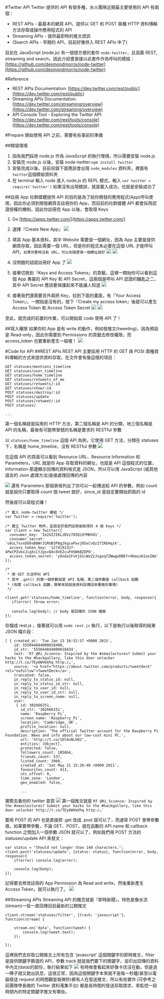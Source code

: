 #Twitter API
Twitter 提供的 API 有很多種，水火團隊近期最主要使用的 API 有兩個：
* REST APIs - 最基本的網頁 API，提供以 GET 和 POST 兩種 HTTP 資料傳輸方法存取或操作應用程式的 API
* Streaming APIs - 提供最即時的推文資訊
* (Search APIs - 早期的 API，目前好像併入 REST APIs 中了)

目前在 JavaScript (node.js) 有一個很方便的套件 `node-twitter`，且涵蓋 REST, streaming and search，因此介紹會直接以此套件作為呼叫的模組：[https://github.com/desmondmorris/node-twitter](https://github.com/desmondmorris/node-twitter)

#Reference
* REST APIs Documentation: [https://dev.twitter.com/rest/public](https://dev.twitter.com/rest/public)
* Streaming APIs Documentation: [https://dev.twitter.com/streaming/overview](https://dev.twitter.com/streaming/overview)
* API Console Tool - Exploring the Twitter API: [https://dev.twitter.com/rest/tools/console](https://dev.twitter.com/rest/tools/console)

#Prepare
開始使用 API 之前，需要有些事前的準備

##開發環境
1. 因為我們採用 node.js 作為 JavaScript 的執行環境，所以需要安裝 node.js
2. 安裝完 node.js 以後，安裝 node-twitter:`npm install twitter`
3. 安裝完成以後，目前目錄下面應該會出現 `node_modules` 資料夾，裡面有`twitter`這個模組資料夾
4. 在 terminal 輸入 node 進入 node.js 的 REPL 模式，輸入 `var twitter = require('twitter')` 如果沒有出現錯誤，就是載入成功，也就是安裝成功了

##註冊 App
社群媒體提供 API 的目的是為了給你開發的應用程式(App)呼叫使用，因此你必須到開發網頁去註冊你的 App，而目前的社群媒體 API 都會採用認證授權的機制，因此你註冊完 App 以後，會取得 Keys

1. Go [https://apps.twitter.com/](https://apps.twitter.com/)
2. 選擇『Create New App』
![](image/create_app.png)

3. 填寫 App 基本資料，其中 Website 需要是一個網址，因為 App 主要是提供網頁存取，因此需要一個 URL，但是你的程式未必要在這個 URL 才能呼叫 API，`如果你暫時沒有 URL，可以先隨便填一個網址就好`
![](image/basic_info.png)
![](image/agreement.png)
4. 沒問題的話就註冊好 App 了
![](image/created.png)
5. 接著切換到『Keys and Access Tokens』的頁籤，這裡一開始你可以看到這個 App 專屬的 API Key 和 API Secret，這兩個是呼叫 API 認證的鑰匙之二，其中 API Secret 應該要保護起來不能讓人知道
![](image/api_key.png)
6. 接著我們還需要另外兩把 Key，拉到下面的畫面，有『Your Access Token』，一開始是沒有的，按下『Create my access token』後就可以產生 Access Token 和 Access Token Secret
![](image/gen_act.png)
![](image/access_token.png)

至此，就完成的前置的作業，可以開始寫 code 使用 API 了！

##寫入權限
如果你的 App 是有 write 的動作，例如發推文(tweeting)，因為預設是 Read-only，因此你需要到 Permissions 的頁籤去修改權限，而 access_token 也要重新產生一組喔！
![](image/permissions.png)

#Code for API
##REST APIs 
REST API 主要採用 HTTP 的 GET 與 POSt 兩種資料傳輸的方式來提供資料存取，在文件會有像這樣的項目：
```
GET statuses/mentions_timeline
GET statuses/user_timeline
GET statuses/home_timeline
GET statuses/retweets_of_me
GET statuses/retweets/:id
GET statuses/show/:id
POST statuses/destroy/:id
POST statuses/update
POST statuses/retweet/:id
POST statuses/

...
```
第一個名稱就是採用的 HTTP 方法，第二個名稱是 API 的分類，地三個名稱是 API 的名稱，最後有可能帶冒號的名稱是要求的 RESTful 參數

以 `statuses/home_timeline` 這個 API 為例，它使用 GET 方法，分類在 statuses 下，名稱是 home_timeline，沒有 RESTful 參數
![](image/resource_info.png)

在這個 API 的頁面可以看到 Resource URL、Resource Information 和 Parameters，URL 就是你 App 存取資料的網址，也就是 API 這個程式的位置，Information 那邊顯示回傳的資料格式是 JSON，所以可以用 JavaScript (或其他語言的 Json 處理方法)直接處理回傳的內容

![](image/paras.png)
還有 Parameters 那個表格列出了你可以一起傳送給 API 的參數，例如 count 就是說你只要取得 count 個 tweet 就好，since_id 是設定要開始抓取的 id

然後就可以寫程式囉！
```
/* 載入 node-twitter 模組 */
var Twitter = require('twitter');

/* 建立 Twitter 物件，並設定好我們註冊後取得的 4 個 keys */
var client = new Twitter({
  consumer_key: 'Ie2UIZI6LzDVz7O3Qi9fMKhO1',
  consumer_secret: 'u0uL7svxDU6vB8Wr31RUB3P8g2kgcwPavj0SxCvQzIfIREHqzk',
  access_token_key: '1274191327-4PwCPZvbxJiqXcLtJgsvQ4c8VEZcuFHSWbBZDPO',
  access_token_secret: 'y9xda1FvVjD1cWxZzJsgoqfZWwgeDBEYr4HaozA1ooZ6m'
});

/*
 * 用 GET 方法呼叫 API 
 * 其中 .get() 的第一個參數就是 API 名稱，第二個參數是 callback 函數
 * (有關 callback 函數，簡單來說就是資料回傳回來要做的事情)
 */

client.get('statuses/home_timeline', function(error, body, response){
   if(error) throw error;

   console.log(body); // body 是回傳的 JSON 檔案  
});
```
存檔成 rest.js ，接著就可以用 `node rest.js` 執行，以下是執行以後取得的結果 JSON 檔片段：
```
[ { created_at: 'Tue Jan 13 16:52:57 +0000 2015',
    id: 555044844000018400,
    id_str: '555044844000018434',
    text: 'RT @Ri_Science: Inspired by the #xmaslectures? Submit your hacks to the #hackgallery, like this door unlocker http://t.co/TEy6WVmXhq http:/…',
    source: '<a href="https://about.twitter.com/products/tweetdeck" rel="nofollow">TweetDeck</a>',
    truncated: false,
    in_reply_to_status_id: null,
    in_reply_to_status_id_str: null,
    in_reply_to_user_id: null,
    in_reply_to_user_id_str: null,
    in_reply_to_screen_name: null,
    user: 
     { id: 302666251,
       id_str: '302666251',
       name: 'Raspberry Pi',
       screen_name: 'Raspberry_Pi',
       location: 'Cambridge, UK',
       profile_location: null,
       description: 'The official Twitter account for the Raspberry Pi Foundation. News and info about our low-cost mini PC.',
       url: 'http://t.co/1Ol8uNLO82',
       entities: [Object],
       protected: false,
       followers_count: 185664,
       friends_count: 537,
       listed_count: 3960,
       created_at: 'Sat May 21 15:20:40 +0000 2011',
       favourites_count: 413,
       utc_offset: 0,
       time_zone: 'London',
       geo_enabled: false,

       ...
```
實際去看你的 twitter 首頁
![](image/real.png)
第一個推文就是 `RT @Ri_Science: Inspired by the #xmaslectures? Submit your hacks to the #hackgallery, like this door unlocker http://t.co/TEy6WVmXhq http:/…'`

要用 POST 的 API 也是直接把 .get 改成 .post 就可以了，而通常 POST 會帶參數值，如果要帶參數，不論 GET、POST，就在函數的 API name 和 callback function 之間加入一個參數 JSON 就可以了，例如我們用 POST 方法的 statuses/update API 來發文：
```
var status = "Should not longer than 140 characters.";
client.post('statuses/update', {status: status}, function(error, body, response){
	if(error) console.log(error);

	console.log(body);
});
```
記得要去修改註冊的 App Permission 為 Read and write，然後重新產生 Access Token，就可以執行了。
![](image/tweeting.png)

##Streaming APIs
Streaming API 的概念就是『即時新聞』，特色是像水流(stream)一般一直回傳目前最新的公開推文
```
client.stream('statuses/filter', {track: 'javascript'}, function(stream) {

    stream.on('data', function(tweet) {
        console.log(tweet.text);
    });

});
```
這裡我們去存取公開推文上所有包含 'javascript' 這個關鍵字的即時推文，filter 是提供關鍵字篩選的 API，參數 track 就是我們要下的關鍵字，並印出回傳的資料中內文(data)的部份，執行結果如下
![](image/stream.png)
有時候會看起來好像卡住沒在動，但是過一陣子就又跑出訊息，這很正常，因為這個關鍵字本來就不是每一秒鐘(甚至以電腦發送 request 的時間觀是每微秒)都有人在發送推文，所以有些實作 (可參考之前團隊學長做的 Twitter 資料蒐集平台) 都是長時間的發送存取請求，來監控一段時間內的特定關鍵字推文有哪些。
